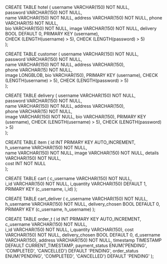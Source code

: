 <!-- CREATE TABLE user
(
  username            VARCHAR(150) NOT NULL,                
  password            VARCHAR(150) NOT NULL,                
  name                VARCHAR(150) NOT NULL,                
  PRIMARY KEY         (username)                             
); -->

CREATE TABLE hotel
(
  username            VARCHAR(150) NOT NULL,                
  password            VARCHAR(150) NOT NULL,                
  name                VARCHAR(150) NOT NULL,
  address            VARCHAR(150) NOT NULL,
  phone            VARCHAR(15) NOT NULL,    
  bio                 VARCHAR(150) NOT NULL,
  image               VARCHAR(150) NOT NULL,
  delivery            BOOL DEFAULT 0,
  PRIMARY KEY         (username),   
  CHECK (LENGTH(username) > 5),
  CHECK (LENGTH(password) > 5)   
);

<!-- DELIMITER $$
CREATE TRIGGER trig_username_check BEFORE INSERT ON hotel
FOR EACH ROW 
BEGIN 
IF (NEW.username REGEXP '[A-Za-z0-9]+' ) = 0 THEN 
  SIGNAL SQLSTATE '12345'
     SET MESSAGE_TEXT = 'Wroooong!!!';
END IF; 
END$$
DELIMITER ; -->

CREATE TABLE customer
(
  username            VARCHAR(150) NOT NULL,                
  password            VARCHAR(150) NOT NULL,                
  name                VARCHAR(150) NOT NULL,
  address            VARCHAR(150),    
  phone            VARCHAR(15) NOT NULL,  
  image             LONGBLOB,
  bio                 VARCHAR(150),
  PRIMARY KEY         (username),
    CHECK (LENGTH(username) > 5),
  CHECK (LENGTH(password) > 5)                           
);

CREATE TABLE delivery
(
  username            VARCHAR(150) NOT NULL,                
  password            VARCHAR(150) NOT NULL,                
  name                VARCHAR(150) NOT NULL,
  address            VARCHAR(150),    
  phone            VARCHAR(15) NOT NULL,  
  image               VARCHAR(150) NOT NULL,
  bio                 VARCHAR(150),
  PRIMARY KEY         (username),
    CHECK (LENGTH(username) > 5),
  CHECK (LENGTH(password) > 5)             
);

CREATE TABLE item
(
  id                    INT PRIMARY KEY AUTO_INCREMENT,                
  h_username            VARCHAR(150) NOT NULL,                
  name                  VARCHAR(150) NOT NULL,
  image                 VARCHAR(150) NOT NULL,
  details               VARCHAR(150) NOT NULL,    
  cost                  INT NOT NULL                
);

CREATE TABLE cart
(
  c_username               VARCHAR(150) NOT NULL,                
  i_id                     VARCHAR(150) NOT NULL,
  i_quantity               VARCHAR(150) DEFAULT 1,
  PRIMARY KEY         (c_username, i_id)
);

CREATE TABLE cart_deliver
(
  c_username               VARCHAR(150) NOT NULL,                
  h_username                    VARCHAR(150) NOT NULL,
  delivery_chosen          BOOL DEFAULT 0,
  PRIMARY KEY         (c_username, h_username)
);

<!-- CREATE TABLE deliver
(
  id                         INT PRIMARY KEY AUTO_INCREMENT,
  o_id                         INT                
  c_username                 VARCHAR(150) NOT NULL,                
  h_username                 VARCHAR(150) NOT NULL,
); -->


CREATE TABLE order_t
(
  id                         INT PRIMARY KEY AUTO_INCREMENT,                
  c_username                 VARCHAR(150) NOT NULL,                
  i_id                       VARCHAR(150) NOT NULL,
  i_quantity                 VARCHAR(150),
  cost                       VARCHAR(150) NOT NULL,
  delivery_chosen            BOOL DEFAULT 0,
  d_username                 VARCHAR(150),
  address                    VARCHAR(150) NOT NULL,
  timestamp                 TIMESTAMP DEFAULT CURRENT_TIMESTAMP,
  payment_status             ENUM('PENDING', 'COMPLETED', 'CANCELLED') DEFAULT 'PENDING',
  order_status               ENUM('PENDING', 'COMPLETED', 'CANCELLED') DEFAULT 'PENDING'
);